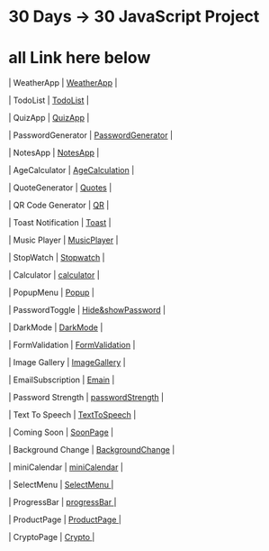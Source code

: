 # 30 Days -> 30 JavaScript Project
# all Link here below


| WeatherApp | [WeatherApp](https://sensational-gumption-4001c6.netlify.app/) |

| TodoList | [TodoList](https://darling-rabanadas-07db10.netlify.app/) |

| QuizApp | [QuizApp](https://iridescent-biscotti-0d75f2.netlify.app/) |

| PasswordGenerator | [PasswordGenerator](https://64a547c823069e0b5e966d95--frolicking-jalebi-90b7fd.netlify.app/) |


| NotesApp | [NotesApp](https://64a652419bb8db3a5203387e--effulgent-moxie-b6c281.netlify.app/) |


| AgeCalculator | [AgeCalculation](https://unique-salamander-7ef455.netlify.app/) |

| QuoteGenerator | [Quotes](https://rainbow-valkyrie-e6c997.netlify.app/) |


| QR Code Generator | [QR](https://precious-dodol-7b2407.netlify.app/) |

| Toast Notification | [Toast](https://voluble-kitsune-adfaa0.netlify.app/) |

| Music Player | [MusicPlayer](https://radiant-kheer-ae5a7f.netlify.app/) |

| StopWatch | [Stopwatch](https://beamish-buttercream-078f70.netlify.app/) |

| Calculator | [calculator](https://64acdaf5a4bb0034979d48b8--fascinating-quokka-bb46aa.netlify.app/) |

| PopupMenu | [Popup](https://64ae706b82983507c2d0a11a--chimerical-trifle-aa6444.netlify.app/) |

| PasswordToggle | [Hide&showPassword](https://amazing-frangollo-4d28cb.netlify.app/) |


| DarkMode | [DarkMode](https://beamish-kitsune-735b60.netlify.app/) |

| FormValidation | [FormValidation](https://sunny-pixie-9d3b14.netlify.app/) |

| Image Gallery | [ImageGallery](https://genuine-phoenix-4b8c7d.netlify.app/) |

| EmailSubscription | [Emain](https://merry-licorice-06b9be.netlify.app/) |

| Password Strength | [passwordStrength](https://astonishing-kleicha-4b41e6.netlify.app/) |

| Text To Speech | [TextToSpeech](https://meek-faun-8f4eb9.netlify.app/) |

| Coming Soon | [SoonPage](https://remarkable-pasca-643e62.netlify.app/) |

| Background Change | [BackgroundChange](https://dazzling-lebkuchen-0883f8.netlify.app/) |

| miniCalendar | [miniCalendar](https://shimmering-scone-0dc851.netlify.app/) |


| SelectMenu | [ SelectMenu ](https://64ba235b4e9d604bc9e00881--incomparable-platypus-2d4132.netlify.app/) |

| ProgressBar | [ progressBar ](https://stirring-alpaca-395036.netlify.app/) |

| ProductPage | [ ProductPage ](https://whimsical-figolla-101e93.netlify.app/) |

| CryptoPage | [ Crypto ](https://resplendent-strudel-4a462a.netlify.app/) |
